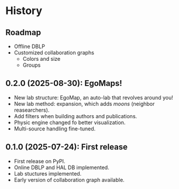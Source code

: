 # History

## Roadmap

- Offline DBLP
- Customized collaboration graphs
  - Colors and size
  - Groups

## 0.2.0 (2025-08-30): EgoMaps!

- New lab structure: EgoMap, an auto-lab that revolves around you!
- New lab method: expansion, which adds *moons* (neighbor reasearchers).
- Add filters when building authors and publications.
- Physic engine changed fo better visualization.
- Multi-source handling fine-tuned.


## 0.1.0 (2025-07-24): First release

- First release on PyPI.
- Online DBLP and HAL DB implemented.
- Lab stuctures implemented.
- Early version of collaboration graph available.
